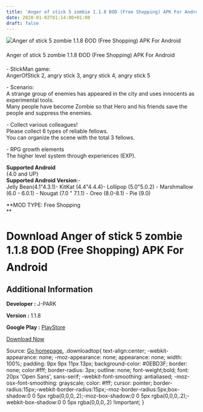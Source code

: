 ```yaml
---
title: 'Anger of stick 5 zombie 1.1.8 ÐOD (Free Shopping) APK For Android'
date: 2020-01-02T01:14:00+01:00
draft: false
---
```


![Anger of stick 5 zombie 1.1.8 ÐOD (Free Shopping) APK For Android](https://i0.wp.com/apkhome.net/wp-content/uploads/2019/11/Anger-of-stick-5-zombie-1.1.8-ÐOD-Free-Shopping.png "Anger of stick 5 zombie 1.1.8 ÐOD (Free Shopping) APK For Android")

  

Anger of stick 5 zombie 1.1.8 ÐOD (Free Shopping) APK For Android

\- StickMan game:  
AngerOfStick 2, angry stick 3, angry stick 4, angry stick 5

\- Scenario:  
A strange group of enemies has appeared in the city and uses innocents as experimental tools.  
Many people have become Zombie so that Hero and his friends save the people and suppress the enemies.

\- Collect various colleagues!  
Please collect 6 types of reliable fellows.  
You can organize the scene with the total 3 fellows.

\- RPG growth elements  
The higher level system through experiences (EXP).

**Supported Android**  
{4.0 and UP}  
**Supported Android Version**:-  
Jelly Bean(4.1"4.3.1)- KitKat (4.4"4.4.4)- Lollipop (5.0"5.0.2) - Marshmallow (6.0 - 6.0.1) - Nougat (7.0 " 7.1.1) - Oreo (8.0-8.1) - Pie (9.0)

**MOD TYPE: Free Shopping  
**

Download Anger of stick 5 zombie 1.1.8 ÐOD (Free Shopping) APK For Android
===========================================================================

Additional Information
----------------------

**Developer :** J-PARK

**Version :** 1.1.8

**Google Play :** [PlayStore](https://play.google.com/store/apps/details?id=jpark.AOS5)

  

[Download Now](https://store4app.co/post/anger-of-stick-5-zombie-1-1-8-od-free-shopping-apk-for-android_1573679370)

  
Source: [Go homepage.](https://store4app.co/post/anger-of-stick-5-zombie-1-1-8-od-free-shopping-apk-for-android_1573679370) .downloadtop{ text-align:center; -webkit-appearance: none; -moz-appearance: none; appearance: none; width: 100%; padding: 9px 9px 11px 13px; background-color: #0EBD3F; border: none; color:#fff; border-radius: 3px; outline: none; font-weight;bold; font: 20px 'Open Sans', sans-serif; -webkit-font-smoothing: antialiased; -moz-osx-font-smoothing: grayscale; color: #fff; cursor: pointer; border-radius:15px;-webkit-border-radius:15px;-moz-border-radius:5px;box-shadow:0 0 5px rgba(0,0,0,.2);-moz-box-shadow:0 0 5px rgba(0,0,0,.2);-webkit-box-shadow:0 0 5px rgba(0,0,0,.2) !important; }